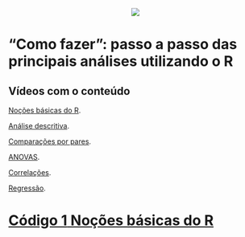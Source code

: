 <p align="center">
 <img src=https://mne.tools/stable/_images/mne_logo.svg>
 
</p>

# “Como fazer”: passo a passo das principais análises utilizando o R

## Vídeos com o conteúdo

[Noções básicas do R](https://youtu.be/qjK5HsBs5uY).

[Análise descritiva](https://youtu.be/meFKFxxsdeU).

[Comparações por pares](https://youtu.be/D5RxGIspvI8).

[ANOVAS](https://youtu.be/4igncQH4ESM).

[Correlações](https://www.youtube.com/watch?v=lhajkRVZbFY).

[Regressão](https://www.youtube.com/watch?v=WelUVRMNM-0).




# [**Código 1** Noções básicas do R ](https://github.com/apolinario-souza/Curso_MNE/blob/main/1.ipynb)



